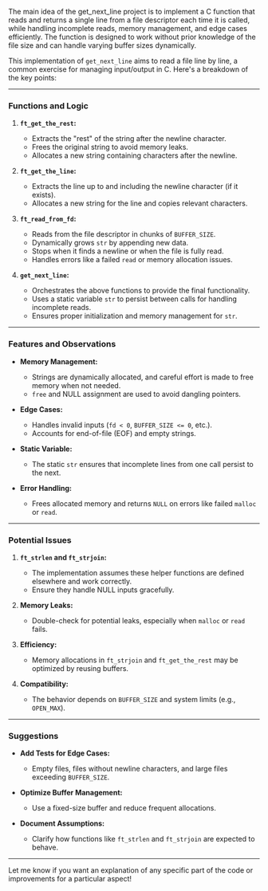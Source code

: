 
The main idea of the get_next_line project is to implement a C function that reads and returns a single line from a file descriptor each time it is called, while handling incomplete reads, memory management, and edge cases efficiently. The function is designed to work without prior knowledge of the file size and can handle varying buffer sizes dynamically.


This implementation of `get_next_line` aims to read a file line by line, a common exercise for managing input/output in C. Here's a breakdown of the key points:

---

### **Functions and Logic**

1. **`ft_get_the_rest`:**
   - Extracts the "rest" of the string after the newline character.
   - Frees the original string to avoid memory leaks.
   - Allocates a new string containing characters after the newline.

2. **`ft_get_the_line`:**
   - Extracts the line up to and including the newline character (if it exists).
   - Allocates a new string for the line and copies relevant characters.

3. **`ft_read_from_fd`:**
   - Reads from the file descriptor in chunks of `BUFFER_SIZE`.
   - Dynamically grows `str` by appending new data.
   - Stops when it finds a newline or when the file is fully read.
   - Handles errors like a failed `read` or memory allocation issues.

4. **`get_next_line`:**
   - Orchestrates the above functions to provide the final functionality.
   - Uses a static variable `str` to persist between calls for handling incomplete reads.
   - Ensures proper initialization and memory management for `str`.

---

### **Features and Observations**

- **Memory Management:**
  - Strings are dynamically allocated, and careful effort is made to free memory when not needed.
  - `free` and NULL assignment are used to avoid dangling pointers.

- **Edge Cases:**
  - Handles invalid inputs (`fd < 0`, `BUFFER_SIZE <= 0`, etc.).
  - Accounts for end-of-file (EOF) and empty strings.

- **Static Variable:**
  - The static `str` ensures that incomplete lines from one call persist to the next.

- **Error Handling:**
  - Frees allocated memory and returns `NULL` on errors like failed `malloc` or `read`.

---

### **Potential Issues**

1. **`ft_strlen` and `ft_strjoin`:**
   - The implementation assumes these helper functions are defined elsewhere and work correctly.
   - Ensure they handle NULL inputs gracefully.

2. **Memory Leaks:**
   - Double-check for potential leaks, especially when `malloc` or `read` fails.

3. **Efficiency:**
   - Memory allocations in `ft_strjoin` and `ft_get_the_rest` may be optimized by reusing buffers.

4. **Compatibility:**
   - The behavior depends on `BUFFER_SIZE` and system limits (e.g., `OPEN_MAX`).

---

### **Suggestions**

- **Add Tests for Edge Cases:**
  - Empty files, files without newline characters, and large files exceeding `BUFFER_SIZE`.

- **Optimize Buffer Management:**
  - Use a fixed-size buffer and reduce frequent allocations.

- **Document Assumptions:**
  - Clarify how functions like `ft_strlen` and `ft_strjoin` are expected to behave.

---

Let me know if you want an explanation of any specific part of the code or improvements for a particular aspect! 